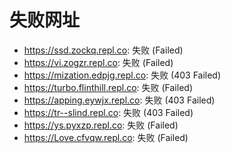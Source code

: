 # 失败网址
- https://ssd.zockq.repl.co: 失败 (Failed)
- https://vi.zogzr.repl.co: 失败 (Failed)
- https://mization.edpjg.repl.co: 失败 (403
Failed)
- https://turbo.flinthill.repl.co: 失败 (Failed)
- https://apping.eywjx.repl.co: 失败 (403
Failed)
- https://tr--slind.repl.co: 失败 (403
Failed)
- https://ys.pyxzp.repl.co: 失败 (Failed)
- https://Love.cfvqw.repl.co: 失败 (Failed)
